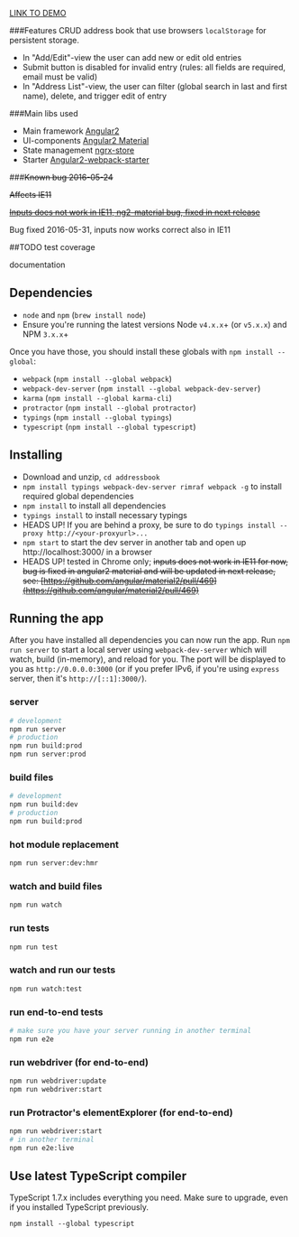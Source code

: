 
[LINK TO DEMO](https://pap.as/addressbook/)

###Features
CRUD address book that use browsers `localStorage` for persistent storage.
* In "Add/Edit"-view the user can add new or edit old entries 
* Submit button is disabled for invalid entry (rules: all fields are required, email must be valid)
* In "Address List"-view, the user can filter (global search in last and first name), delete, and trigger edit of entry

###Main libs used
* Main framework [Angular2](https://angular.io/)
* UI-components [Angular2 Material](https://material.angular.io/)
* State management [ngrx-store](https://github.com/ngrx/store)
* Starter [Angular2-webpack-starter](https://github.com/AngularClass/angular2-webpack-starter)


###~~Known bug 2016-05-24~~

~~Affects IE11~~

~~[Inputs does not work in IE11, ng2-material bug, fixed in next release](https://github.com/angular/material2/pull/469)~~

Bug fixed 2016-05-31, inputs now works correct also in IE11

##TODO
test coverage

documentation

## Dependencies
* `node` and `npm` (`brew install node`)
* Ensure you're running the latest versions Node `v4.x.x`+ (or `v5.x.x`) and NPM `3.x.x`+

Once you have those, you should install these globals with `npm install --global`:
* `webpack` (`npm install --global webpack`)
* `webpack-dev-server` (`npm install --global webpack-dev-server`)
* `karma` (`npm install --global karma-cli`)
* `protractor` (`npm install --global protractor`)
* `typings` (`npm install --global typings`)
* `typescript` (`npm install --global typescript`)

## Installing

* Download and unzip, `cd addressbook`
* `npm install typings webpack-dev-server rimraf webpack -g` to install required global dependencies
* `npm install` to install all dependencies
* `typings install` to install necessary typings
* HEADS UP! If you are behind a proxy, be sure to do `typings install --proxy http://<your-proxyurl>...`
* `npm start` to start the dev server in another tab and open up http://localhost:3000/ in a browser
* HEADS UP! tested in Chrome only; ~~inputs does not work in IE11 for now, bug is fixed in angular2 material and will be updated in next release, see: [https://github.com/angular/material2/pull/469](https://github.com/angular/material2/pull/469)~~

## Running the app
After you have installed all dependencies you can now run the app. Run `npm run server` to start a local server using `webpack-dev-server` which will watch, build (in-memory), and reload for you. The port will be displayed to you as `http://0.0.0.0:3000` (or if you prefer IPv6, if you're using `express` server, then it's `http://[::1]:3000/`).

### server
```bash
# development
npm run server
# production
npm run build:prod
npm run server:prod
```

### build files
```bash
# development
npm run build:dev
# production
npm run build:prod
```

### hot module replacement
```bash
npm run server:dev:hmr
```

### watch and build files
```bash
npm run watch
```

### run tests
```bash
npm run test
```

### watch and run our tests
```bash
npm run watch:test
```

### run end-to-end tests
```bash
# make sure you have your server running in another terminal
npm run e2e
```

### run webdriver (for end-to-end)
```bash
npm run webdriver:update
npm run webdriver:start
```

### run Protractor's elementExplorer (for end-to-end)
```bash
npm run webdriver:start
# in another terminal
npm run e2e:live
```

## Use latest TypeScript compiler
TypeScript 1.7.x includes everything you need. Make sure to upgrade, even if you installed TypeScript previously.

```
npm install --global typescript
```
